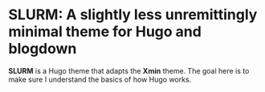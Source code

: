 # SLURM: A slightly less unremittingly minimal theme for Hugo and blogdown

**SLURM** is a Hugo theme that adapts the **Xmin** theme. The goal here is to make sure I understand the basics of how Hugo works. 

